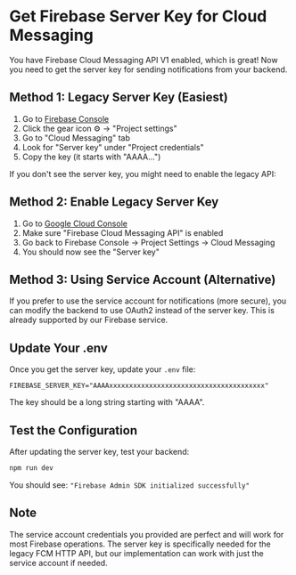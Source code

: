 # Get Firebase Server Key for Cloud Messaging

You have Firebase Cloud Messaging API V1 enabled, which is great! Now you need to get the server key for sending notifications from your backend.

## Method 1: Legacy Server Key (Easiest)

1. Go to [Firebase Console](https://console.firebase.google.com/project/farmtally-app)
2. Click the gear icon ⚙️ → "Project settings"
3. Go to "Cloud Messaging" tab
4. Look for "Server key" under "Project credentials"
5. Copy the key (it starts with "AAAA...")

If you don't see the server key, you might need to enable the legacy API:

## Method 2: Enable Legacy Server Key

1. Go to [Google Cloud Console](https://console.cloud.google.com/apis/library/fcm.googleapis.com?project=farmtally-app)
2. Make sure "Firebase Cloud Messaging API" is enabled
3. Go back to Firebase Console → Project Settings → Cloud Messaging
4. You should now see the "Server key"

## Method 3: Using Service Account (Alternative)

If you prefer to use the service account for notifications (more secure), you can modify the backend to use OAuth2 instead of the server key. This is already supported by our Firebase service.

## Update Your .env

Once you get the server key, update your `.env` file:

```env
FIREBASE_SERVER_KEY="AAAAxxxxxxxxxxxxxxxxxxxxxxxxxxxxxxxxxxxxxxx"
```

The key should be a long string starting with "AAAA".

## Test the Configuration

After updating the server key, test your backend:

```bash
npm run dev
```

You should see: `"Firebase Admin SDK initialized successfully"`

## Note

The service account credentials you provided are perfect and will work for most Firebase operations. The server key is specifically needed for the legacy FCM HTTP API, but our implementation can work with just the service account if needed.